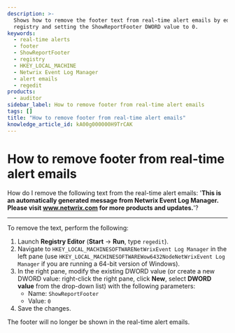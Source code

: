 ```yaml
---
description: >-
  Shows how to remove the footer text from real-time alert emails by editing the
  registry and setting the ShowReportFooter DWORD value to 0.
keywords:
  - real-time alerts
  - footer
  - ShowReportFooter
  - registry
  - HKEY_LOCAL_MACHINE
  - Netwrix Event Log Manager
  - alert emails
  - regedit
products:
  - auditor
sidebar_label: How to remove footer from real-time alert emails
tags: []
title: "How to remove footer from real-time alert emails"
knowledge_article_id: kA00g000000H9TrCAK
---
```


# How to remove footer from real-time alert emails

How do I remove the following text from the real-time alert emails: '**This is an automatically generated message from Netwrix Event Log Manager. Please visit www.netwrix.com for more products and updates.**'?

---

To remove the text, perform the following:

1. Launch **Registry Editor** (**Start** -> **Run**, type `regedit`).
2. Navigate to `HKEY_LOCAL_MACHINESOFTWARENetWrixEvent Log Manager` in the left pane (use `HKEY_LOCAL_MACHINESOFTWAREWow6432NodeNetWrixEvent Log Manager` if you are running a 64-bit version of Windows).
3. In the right pane, modify the existing DWORD value (or create a new DWORD value: right-click the right pane, click **New**, select **DWORD value** from the drop-down list) with the following parameters:
   - Name: `ShowReportFooter`
   - Value: `0`
4. Save the changes.

The footer will no longer be shown in the real-time alert emails.
